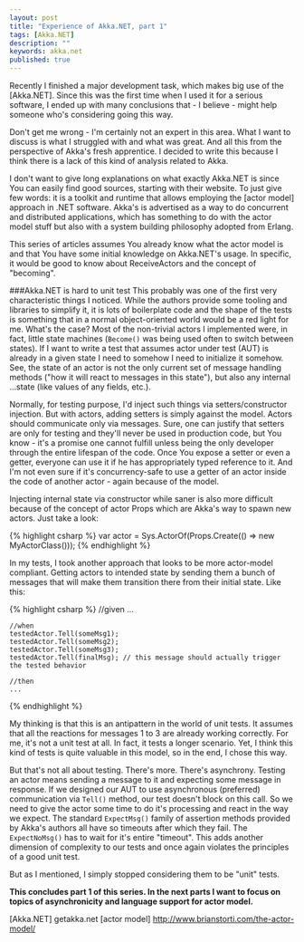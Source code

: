 ```yaml
---
layout: post
title: "Experience of Akka.NET, part 1"
tags: [Akka.NET]
description: ""
keywords: akka.net
published: true
---
```


Recently I finished a major development task, which makes big use of the [Akka.NET]. Since this was the first time when I used it for a serious software, I ended up with many conclusions that - I believe - might help someone who's considering going this way.

Don't get me wrong - I'm certainly not an expert in this area. What I want to discuss is what I struggled with and what was great. And all this from the perspective of Akka's fresh apprentice. I decided to write this because I think there is a lack of this kind of analysis related to Akka.

I don't want to give long explanations on what exactly Akka.NET is since You can easily find good sources, starting with their website. To just give few words: it is a toolkit and runtime that allows employing the [actor model] approach in .NET software. Akka's is advertised as a way to do concurrent and distributed applications, which has something to do with the actor model stuff but also with a system building philosophy adopted from Erlang. 

This series of articles assumes You already know what the actor model is and that You have some initial knowledge on Akka.NET's usage. In specific, it would be good to know about ReceiveActors and the concept of "becoming".

###Akka.NET is hard to unit test
This probably was one of the first very characteristic things I noticed. While the authors provide some tooling and libraries to simplify it, it is lots of boilerplate code and the shape of the tests is something that in a normal object-oriented world would be a red light for me.
What's the case? Most of the non-trivial actors I implemented were, in fact, little state machines (`Become()` was being used often to switch between states). If I want to write a test that assumes actor under test (AUT) is already in a given state I need to somehow I need to initialize it somehow. See, the state of an actor is not the only current set of message handling methods ("how it will react to messages in this state"), but also any internal ...state (like values of any fields, etc.).

Normally, for testing purpose, I'd inject such things via setters/constructor injection. But with actors, adding setters is simply against the model. Actors should communicate only via messages. Sure, one can justify that setters are only for testing and they'll never be used in production code, but You know - it's a promise one cannot fulfill unless being the only developer through the entire lifespan of the code. Once You expose a setter or even a getter, everyone can use it if he has appropriately typed reference to it. And I'm not even sure if it's concurrency-safe to use a getter of an actor inside the code of another actor - again because of the model.

Injecting internal state via constructor while saner is also more difficult because of the concept of actor Props which are Akka's way to spawn new actors. Just take a look:

{% highlight csharp %}
    var actor = Sys.ActorOf(Props.Create(() => new MyActorClass()));
{% endhighlight %}

In my tests, I took another approach that looks to be more actor-model compliant. Getting actors to intended state by sending them a bunch of messages that will make them transition there from their initial state. Like this:

{% highlight csharp %}
    //given
    ...

    //when
    testedActor.Tell(someMsg1);
    testedActor.Tell(someMsg2);
    testedActor.Tell(someMsg3);
    testedActor.Tell(finalMsg); // this message should actually trigger the tested behavior
    
    //then
    ...
{% endhighlight %}

My thinking is that this is an antipattern in the world of unit tests. It assumes that all the reactions for messages 1 to 3 are already working correctly. For me, it's not a unit test at all. In fact, it tests a longer scenario.
Yet, I think this kind of tests is quite valuable in this model, so in the end, I chose this way.

But that's not all about testing. There's more. There's asynchrony. 
Testing an actor means sending a message to it and expecting some message in response. If we designed our AUT to use asynchronous (preferred) communication via `Tell()` method, our test doesn't block on this call. So we need to give the actor some time to do it's processing and react in the way we expect. The standard `ExpectMsg()` family of assertion methods provided by Akka's authors all have so timeouts after which they fail. The `ExpectNoMsg()` has to wait for it's entire "timeout". This adds another dimension of complexity to our tests and once again violates the principles of a good unit test. 

But as I mentioned, I simply stopped considering them to be "unit" tests.

**This concludes part 1 of this series. In the next parts I want to focus on topics of asynchronicity and language support for actor model.**

[Akka.NET] getakka.net
[actor model] http://www.brianstorti.com/the-actor-model/